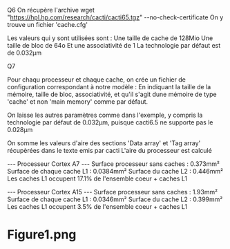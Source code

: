 
Q6 
On récupère l'archive 
wget "https://hpl.hp.com/research/cacti/cacti65.tgz" --no-check-certificate
On y trouve un fichier 'cache.cfg'

Les valeurs qui y sont utilisées sont :
Une taille de cache de 128Mio
Une taille de bloc de 64o
Et une associativité de 1
La technologie par défaut est de 0.032µm




Q7

Pour chaqu processeur et chaque cache, on crée un fichier de configuration correspondant à notre modèle :
En indiquant la taille de la mémoire, taille de bloc, associativité, et qu'il s'agit dune mémoire de type 'cache' et non 'main memory' comme par défaut.

On laisse les autres paramètres comme dans l'exemple, y compris la technologie par défaut de 0.032µm, puisque cacti6.5 ne supporte pas le 0.028µm

On somme les valeurs d'aire des sections 'Data array' et 'Tag array' récupèrées dans le texte emis par cacti
L'aire du processeur est calculé

 --- Processeur Cortex A7  --- 
Surface processeur sans caches : 0.373mm²
Surface de chaque cache L1 : 0.0384mm²
Surface du cache L2 : 0.446mm²
Les caches L1 occupent 17.1% de l'ensemble coeur + caches L1

--- Processeur Cortex A15  --- 
Surface processeur sans caches : 1.93mm²
Surface de chaque cache L1 : 0.0346mm²
Surface du cache L2 : 0.399mm²
Les caches L1 occupent 3.5% de l'ensemble coeur + caches L1

# Figure1.png